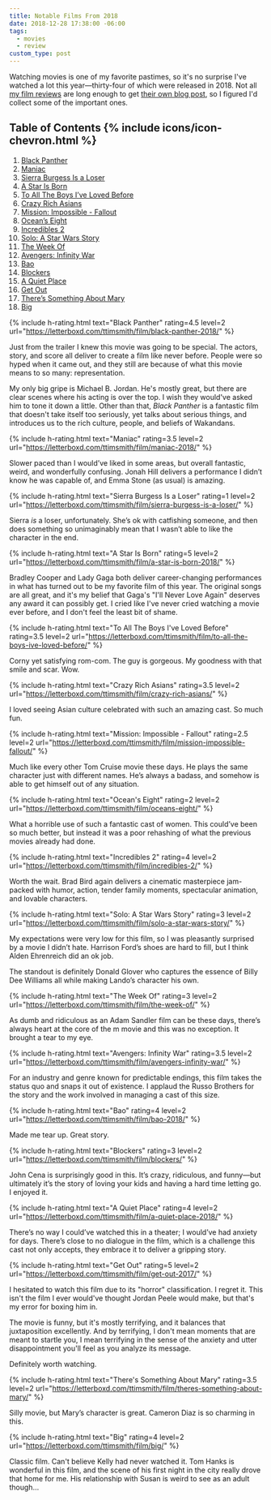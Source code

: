 ```yaml
---
title: Notable Films From 2018
date: 2018-12-28 17:38:00 -06:00
tags:
  - movies
  - review
custom_type: post
---
```


Watching movies is one of my favorite pastimes, so it's no surprise I've watched a lot this year—thirty-four of which were released in 2018. Not all [my film reviews](https://letterboxd.com/ttimsmith/) are long enough to get [their own blog post](/topics/#movie-review), so I figured I'd collect some of the important ones.

<div class="toc-wrapper" id="post-table-of-contents">
  <h2 class="no_toc" id="toc-toggle">
    Table of Contents
    {% include icons/icon-chevron.html %}
  </h2>

  <ol id="markdown-toc">
    <li><a href="#black-panther">Black Panther</a></li>
    <li><a href="#maniac">Maniac</a></li>
    <li><a href="#sierra-burgess-is-a-loser">Sierra Burgess Is a Loser</a></li>
    <li><a href="#a-star-is-born">A Star Is Born</a></li>
    <li><a href="#to-all-the-boys-i-ve-loved-before">To All The Boys I’ve Loved Before</a></li>
    <li><a href="#crazy-rich-asians">Crazy Rich Asians</a></li>
    <li><a href="#mission-impossible-fallout">Mission: Impossible - Fallout</a></li>
    <li><a href="#ocean-s-eight">Ocean’s Eight</a></li>
    <li><a href="#incredibles-2">Incredibles 2</a></li>
    <li><a href="#solo-a-star-wars-story">Solo: A Star Wars Story</a></li>
    <li><a href="#the-week-of">The Week Of</a></li>
    <li><a href="#avengers-infinity-war">Avengers: Infinity War</a></li>
    <li><a href="#bao">Bao</a></li>
    <li><a href="#blockers">Blockers</a></li>
    <li><a href="#a-quiet-place">A Quiet Place</a></li>
    <li><a href="#get-out">Get Out</a></li>
    <li><a href="#there-s-something-about-mary">There’s Something About Mary</a></li>
    <li><a href="#big">Big</a></li>
  </ol>
</div>

{% include h-rating.html text="Black Panther" rating=4.5 level=2 url="https://letterboxd.com/ttimsmith/film/black-panther-2018/" %}

Just from the trailer I knew this movie was going to be special. The actors, story, and score all deliver to create a film like never before. People were so hyped when it came out, and they still are because of what this movie means to so many: representation.

My only big gripe is Michael B. Jordan. He's mostly great, but there are clear scenes where his acting is over the top. I wish they would've asked him to tone it down a little. Other than that, _Black Panther_ is a fantastic film that doesn't take itself too seriously, yet talks about serious things, and introduces us to the rich culture, people, and beliefs of Wakandans.

{% include h-rating.html text="Maniac" rating=3.5 level=2 url="https://letterboxd.com/ttimsmith/film/maniac-2018/" %}

Slower paced than I would’ve liked in some areas, but overall fantastic, weird, and wonderfully confusing. Jonah Hill delivers a performance I didn’t know he was capable of, and Emma Stone (as usual) is amazing.

{% include h-rating.html text="Sierra Burgess Is a Loser" rating=1 level=2 url="https://letterboxd.com/ttimsmith/film/sierra-burgess-is-a-loser/" %}

Sierra _is_ a loser, unfortunately. She’s ok with catfishing someone, and then does something so unimaginably mean that I wasn’t able to like the character in the end.

{% include h-rating.html text="A Star Is Born" rating=5 level=2 url="https://letterboxd.com/ttimsmith/film/a-star-is-born-2018/" %}

Bradley Cooper and Lady Gaga both deliver career-changing performances in what has turned out to be my favorite film of this year. The original songs are all great, and it's my belief that Gaga's "I'll Never Love Again" deserves any award it can possibly get. I cried like I've never cried watching a movie ever before, and I don't feel the least bit of shame.

{% include h-rating.html text="To All The Boys I've Loved Before" rating=3.5 level=2 url="https://letterboxd.com/ttimsmith/film/to-all-the-boys-ive-loved-before/" %}

Corny yet satisfying rom-com. The guy is gorgeous. My goodness with that smile and scar. Wow.

{% include h-rating.html text="Crazy Rich Asians" rating=3.5 level=2 url="https://letterboxd.com/ttimsmith/film/crazy-rich-asians/" %}

I loved seeing Asian culture celebrated with such an amazing cast. So much fun.

{% include h-rating.html text="Mission: Impossible - Fallout" rating=2.5 level=2 url="https://letterboxd.com/ttimsmith/film/mission-impossible-fallout/" %}

Much like every other Tom Cruise movie these days. He plays the same character just with different names. He’s always a badass, and somehow is able to get himself out of any situation.

{% include h-rating.html text="Ocean's Eight" rating=2 level=2 url="https://letterboxd.com/ttimsmith/film/oceans-eight/" %}

What a horrible use of such a fantastic cast of women. This could’ve been so much better, but instead it was a poor rehashing of what the previous movies already had done.

{% include h-rating.html text="Incredibles 2" rating=4 level=2 url="https://letterboxd.com/ttimsmith/film/incredibles-2/" %}

Worth the wait. Brad Bird again delivers a cinematic masterpiece jam-packed with humor, action, tender family moments, spectacular animation, and lovable characters.

{% include h-rating.html text="Solo: A Star Wars Story" rating=3 level=2 url="https://letterboxd.com/ttimsmith/film/solo-a-star-wars-story/" %}

My expectations were very low for this film, so I was pleasantly surprised by a movie I didn’t hate. Harrison Ford’s shoes are hard to fill, but I think Alden Ehrenreich did an ok job.

The standout is definitely Donald Glover who captures the essence of Billy Dee Williams all while making Lando’s character his own.

{% include h-rating.html text="The Week Of" rating=3 level=2 url="https://letterboxd.com/ttimsmith/film/the-week-of/" %}

As dumb and ridiculous as an Adam Sandler film can be these days, there’s always heart at the core of the m movie and this was no exception. It brought a tear to my eye.

{% include h-rating.html text="Avengers: Infinity War" rating=3.5 level=2 url="https://letterboxd.com/ttimsmith/film/avengers-infinity-war/" %}

For an industry and genre known for predictable endings, this film takes the status quo and snaps it out of existence. I applaud the Russo Brothers for the story and the work involved in managing a cast of this size.

{% include h-rating.html text="Bao" rating=4 level=2 url="https://letterboxd.com/ttimsmith/film/bao-2018/" %}

Made me tear up. Great story.

{% include h-rating.html text="Blockers" rating=3 level=2 url="https://letterboxd.com/ttimsmith/film/blockers/" %}

John Cena is surprisingly good in this. It’s crazy, ridiculous, and funny—but ultimately it’s the story of loving your kids and having a hard time letting go. I enjoyed it.

{% include h-rating.html text="A Quiet Place" rating=4 level=2 url="https://letterboxd.com/ttimsmith/film/a-quiet-place-2018/" %}

There’s no way I could’ve watched this in a theater; I would’ve had anxiety for days. There’s close to no dialogue in the film, which is a challenge this cast not only accepts, they embrace it to deliver a gripping story.

{% include h-rating.html text="Get Out" rating=5 level=2 url="https://letterboxd.com/ttimsmith/film/get-out-2017/" %}

I hesitated to watch this film due to its "horror" classification. I regret it. This isn't the film I ever would've thought Jordan Peele would make, but that's my error for boxing him in.

The movie is funny, but it's mostly terrifying, and it balances that juxtaposition excellently. And by terrifying, I don't mean moments that are meant to startle you, I mean terrifying in the sense of the anxiety and utter disappointment you'll feel as you analyze its message.

Definitely worth watching.

{% include h-rating.html text="There's Something About Mary" rating=3.5 level=2 url="https://letterboxd.com/ttimsmith/film/theres-something-about-mary/" %}

Silly movie, but Mary’s character is great. Cameron Diaz is so charming in this.

{% include h-rating.html text="Big" rating=4 level=2 url="https://letterboxd.com/ttimsmith/film/big/" %}

Classic film. Can't believe Kelly had never watched it. Tom Hanks is wonderful in this film, and the scene of his first night in the city really drove that home for me. His relationship with Susan is weird to see as an adult though…
